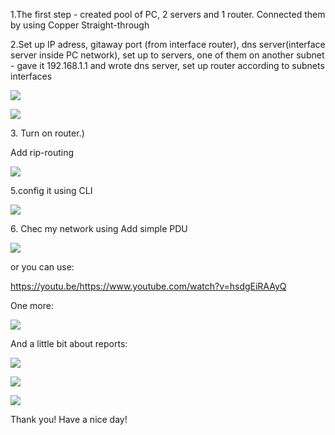 <p>1.The first step - created pool of PC, 2 servers and 1 router. Connected them by using Copper Straight-through </p>
<p>2.Set up IP adress, gitaway port (from interface router), dns server(interface server inside PC network), set up to servers, one of them on another subnet - gave it 192.168.1.1 and wrote dns server, set up router according to subnets interfaces</p>

![](https://github.com/Khrystyna1983/DevOps_online_Lviv_2021Q2/raw/master/m4/Task4.3/scrin/1.2.jpg)

![](https://github.com/Khrystyna1983/DevOps_online_Lviv_2021Q2/raw/master/m4/Task4.3/scrin/1.6.jpg)

<p>3. Turn on  router.) </p>
<p>Add  rip-routing </p>

![](https://github.com/Khrystyna1983/DevOps_online_Lviv_2021Q2/raw/master/m4/Task4.3/scrin/1.3.jpg)

<p>5.config it using CLI</p>

![](https://github.com/Khrystyna1983/DevOps_online_Lviv_2021Q2/raw/master/m4/Task4.3/scrin/1.1.jpg)

<p>6. Chec my network using Add simple PDU </p>

![](https://github.com/Khrystyna1983/DevOps_online_Lviv_2021Q2/raw/master/m4/Task4.3/1ост.gif)

<p>or you can use:</p>

https://youtu.be/https://www.youtube.com/watch?v=hsdgEiRAAyQ

<p>One more:</p>

![](https://github.com/Khrystyna1983/DevOps_online_Lviv_2021Q2/raw/master/m4/Task4.3/2.gif)


<p>And a little bit about reports:</p>


![](https://github.com/Khrystyna1983/DevOps_online_Lviv_2021Q2/raw/master/m4/Task4.3/scrin/1.4.jpg)

![](https://github.com/Khrystyna1983/DevOps_online_Lviv_2021Q2/raw/master/m4/Task4.3/scrin/1.5.jpg)

![](https://github.com/Khrystyna1983/DevOps_online_Lviv_2021Q2/raw/master/m4/Task4.3/scrin/1.7.jpg)

<p>Thank you! Have a nice day!</p>

